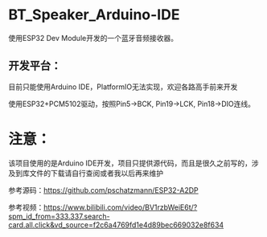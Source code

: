 # BT_Speaker_Arduino-IDE
使用ESP32 Dev Module开发的一个蓝牙音频接收器。

## 开发平台：
目前只能使用Arduino IDE，PlatformIO无法实现，欢迎各路高手前来开发

使用ESP32+PCM5102驱动，按照Pin5->BCK, Pin19->LCK, Pin18->DIO连线。

# 注意：
该项目使用的是Arduino IDE开发，项目只提供源代码，而且是很久之前写的，涉及到库文件的下载请自行查阅或者我以后再来维护

参考源码：https://github.com/pschatzmann/ESP32-A2DP

参考视频：https://www.bilibili.com/video/BV1rzbWeiE6t/?spm_id_from=333.337.search-card.all.click&vd_source=f2c6a4769fd1e4d89bec669032e8f634
